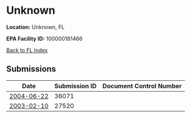 # Unknown

**Location:** Unknown, FL

**EPA Facility ID:** 100000181466

[Back to FL Index](../../index.md)

## Submissions

| Date | Submission ID | Document Control Number |
|------|--------------|-------------------------|
| [2004-06-22](submissions/36071.md) | 36071 |  |
| [2003-02-10](submissions/27520.md) | 27520 |  |
